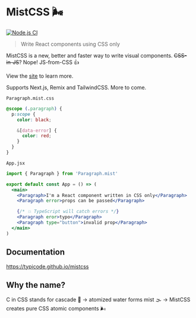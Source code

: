 # MistCSS 🌬️

[![Node.js CI](https://github.com/typicode/mistcss/actions/workflows/node.js.yml/badge.svg)](https://github.com/typicode/mistcss/actions/workflows/node.js.yml)

> Write React components using CSS only

MistCSS is a new, better and faster way to write visual components. ~~CSS-in-JS~~? Nope! JS-from-CSS 👍

View the [site](https://typicode.github.io/mistcss) to learn more.

Supports Next.js, Remix and TailwindCSS. More to come.

`Paragraph.mist.css`

```css
@scope (.paragraph) {
  p:scope {
    color: black;

    &[data-error] {
      color: red;
    }
  }
}
```

`App.jsx`

```jsx
import { Paragraph } from 'Paragraph.mist'

export default const App = () => (
  <main>
    <Paragraph>I'm a React component written in CSS only</Paragraph>
    <Paragraph error>props can be passed</Paragraph>

    {/* 💥 TypeScript will catch errors */}
    <Paragraph eror>typo</Paragraph>
    <Paragraph type="button">invalid prop</Paragraph>
  </main>
)
```

## Documentation

https://typicode.github.io/mistcss

## Why the name?

C in CSS stands for cascade 🌊 → atomized water forms mist 🌫️ → MistCSS creates pure CSS atomic components 🌬️
